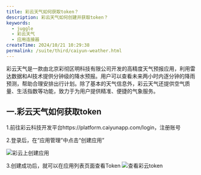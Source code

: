 ```yaml
---
title: 彩云天气如何获取token？
description: 彩云天气如何创建并获取token？
keywords:
  - juggle
  - 彩云天气
  - 应用连接器
createTime: 2024/10/21 10:29:38
permalink: /suite/third/caiyun-weather.html
---
```


彩云天气是一款由北京彩彻区明科技有限公司开发的高精度天气预报应用，利用雷达数据和AI技术提供分钟级的降水预报。用户可以查看未来两小时内逐分钟的降雨预测，帮助合理安排出行计划。除了基本的天气信息外，彩云天气还提供空气质量、生活指数等功能，致力于为用户提供精准、便捷的气象服务。

## 一.彩云天气如何获取token
1.前往彩云科技开发平台https://platform.caiyunapp.com/login，注册账号

2.登录后，在“应用管理”中点击“创建应用”

![彩云上创建应用](/images/caiyun_weather_1.png)

3.创建成功后，就可以在应用列表页面查看Token
![查看彩云token](/images/caiyun_weather_2.png)



